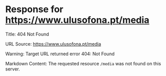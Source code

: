 # Response for https://www.ulusofona.pt/media

Title: 404 Not Found

URL Source: https://www.ulusofona.pt/media

Warning: Target URL returned error 404: Not Found

Markdown Content:
The requested resource `/media` was not found on this server.
